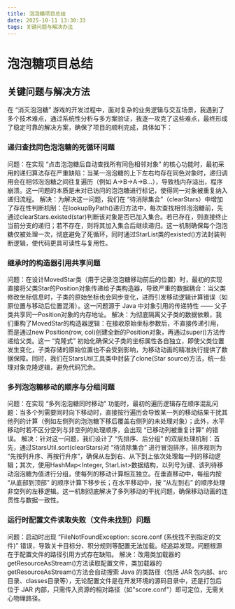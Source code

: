 ```yaml
---
title: 泡泡糖项目总结
date: 2025-10-11 13:30:33
tags: 关键问题与解决办法
---
```

# **泡泡糖项目总结**
## **关键问题与解决方法**
在 “消灭泡泡糖” 游戏的开发过程中，面对复杂的业务逻辑与交互场景，我遇到了多个技术难点，通过系统性分析与多方案验证，我逐一攻克了这些难点，最终形成了稳定可靠的解决方案，确保了项目的顺利完成，具体如下：

### **递归查找同色泡泡糖的死循环问题**
问题：在实现 “点击泡泡糖后自动查找所有同色相邻对象” 的核心功能时，最初采用的递归算法存在严重缺陷：当某一泡泡糖的上下左右均存在同色对象时，递归调用会在相邻泡泡糖之间往复遍历（例如 A→B→A→B...），导致栈内存溢出，程序崩溃。这一问题的本质是未对已访问的泡泡糖进行标记，使得同一对象被重复纳入递归流程。
解决：为解决这一问题，我们在 “待消除集合”（clearStars）中增加了存在性判断机制：在lookupByPath()递归方法中，每次查找相邻泡泡糖前，先通过clearStars.existed(star)判断该对象是否已加入集合。若已存在，则直接终止当前分支的递归；若不存在，则将其加入集合后继续递归。这一机制确保每个泡泡糖仅被处理一次，彻底避免了死循环，同时通过StarList类的existed()方法封装判断逻辑，使代码更具可读性与复用性。

### **继承时的构造器引用共享问题**
问题：在设计MovedStar类（用于记录泡泡糖移动前后的位置）时，最初的实现直接将父类Star的Position对象传递给子类构造器，导致严重的数据耦合：当父类修改坐标信息时，子类的原始坐标也会同步变化，进而引发移动逻辑计算错误（如原位置与移动后位置混淆）。这一问题源于 Java 中对象引用的传递特性 —— 父子类共享同一Position对象的内存地址。
解决：为彻底隔离父子类的数据依赖，我们重构了MovedStar的构造器逻辑：在接收原始坐标参数后，不直接传递引用，而是通过new Position(row, col)创建全新的Position对象，再通过super()方法传递给父类。这一 “克隆式” 初始化确保父子类的坐标属性各自独立，即使父类位置发生变化，子类存储的原始位置也不会受到影响，为移动动画的精准执行提供了数据保障。同时，我们在StarsUtil工具类中封装了clone(Star source)方法，统一处理对象克隆逻辑，避免代码冗余。

### **多列泡泡糖移动的顺序与分组问题**
问题：在实现 “多列泡泡糖同时移动” 功能时，最初的遍历逻辑存在顺序混乱问题：当多个列需要同时向下移动时，直接按行遍历会导致某一列的移动结果干扰其他列的计算（例如左侧列的泡泡糖下移后覆盖右侧列的未处理对象）；此外，水平移动时若不区分空列与非空列的处理顺序，会出现 “已移动列被重复计算” 的错误。
解决：针对这一问题，我们设计了 “先排序、后分组” 的双层处理机制：首先，通过StarsUtil.sort(clearStars)对 “待消除集合” 进行冒泡排序，排序规则为 “先按列升序、再按行升序”，确保从左到右、从下到上依次处理每一列的移动逻辑；其次，使用HashMap<Integer, StarList>数据结构，以列号为键、该列待移动泡泡糖为值进行分组，使每列的移动计算相互独立。在垂直移动中，每组内按 “从底部到顶部” 的顺序计算下移步长；在水平移动中，按 “从左到右” 的顺序处理非空列的左移逻辑。这一机制彻底解决了多列移动的干扰问题，确保移动动画的连贯性与数据一致性。

### **运行时配置文件读取失败（文件未找到）问题**
问题：启动时出现 “FileNotFoundException: score.conf (系统找不到指定的文件)” 错误，导致关卡目标分、积分规则等配置无法加载。经追踪发现，问题根源在于配置文件的路径引用方式存在缺陷。
解决：改用类加载器的getResourceAsStream()方法读取配置文件，类加载器的getResourceAsStream()方法会自动搜索 Java 的类路径（包括 JAR 包内部、src目录、classes目录等），无论配置文件是在开发环境的源码目录中，还是打包后位于 JAR 内部，只需传入资源的相对路径（如"score.conf"）即可定位，无需关心物理路径。